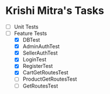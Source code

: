 # Krishi Mitra's Tasks

- [ ] Unit Tests
- [ ] Feature Tests
  - [x] DBTest
  - [x] AdminAuthTest
  - [x] SellerAuthTest
  - [x] LoginTest
  - [x] RegisterTest
  - [x] CartGetRoutesTest
  - [ ] ProductGetRoutesTest
  - [ ] GetRoutesTest
